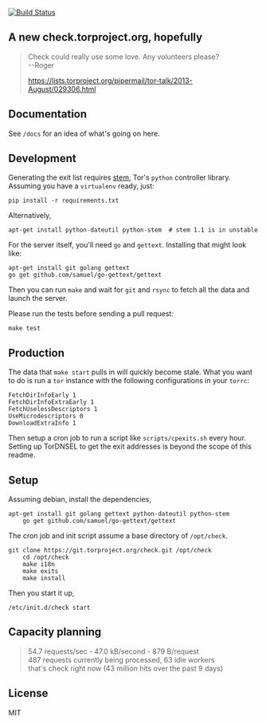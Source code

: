 [![Build Status](https://travis-ci.org/arlolra/check.png?branch=master)](https://travis-ci.org/arlolra/check)

## A new check.torproject.org, hopefully

> Check could really use some love. Any volunteers please?  
>   --Roger
>
> https://lists.torproject.org/pipermail/tor-talk/2013-August/029306.html

## Documentation

See `/docs` for an idea of what's going on here.

## Development

Generating the exit list requires [stem](https://stem.torproject.org/), Tor's `python` controller library. Assuming you have a `virtualenv` ready, just:

    pip install -r requirements.txt

Alternatively,

    apt-get install python-dateutil python-stem  # stem 1.1 is in unstable

For the server itself, you'll need `go` and `gettext`. Installing that might look like:

    apt-get install git golang gettext
    go get github.com/samuel/go-gettext/gettext

Then you can run `make` and wait for `git` and `rsync` to fetch all the data and launch the server.

Please run the tests before sending a pull request:

    make test

## Production

The data that `make start` pulls in will quickly become stale. What you want to do is run a `tor` instance with the following configurations in your `torrc`:

    FetchDirInfoEarly 1
    FetchDirInfoExtraEarly 1
    FetchUselessDescriptors 1
    UseMicrodescriptors 0
    DownloadExtraInfo 1

Then setup a cron job to run a script like `scripts/cpexits.sh` every hour. Setting up TorDNSEL to get the exit addresses is beyond the scope of this readme.

## Setup

Assuming debian, install the dependencies,

    apt-get install git golang gettext python-dateutil python-stem
		go get github.com/samuel/go-gettext/gettext

The cron job and init script assume a base directory of `/opt/check`.

    git clone https://git.torproject.org/check.git /opt/check
		cd /opt/check
		make i18n
		make exits
		make install

Then you start it up,

    /etc/init.d/check start

## Capacity planning

> 54.7 requests/sec - 47.0 kB/second - 879 B/request  
> 487 requests currently being processed, 63 idle workers  
> that's check right now (43 million hits over the past 9 days)

## License

MIT
